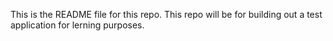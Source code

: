 This is the README file for this repo. This repo will be for building out a test application for lerning purposes.
